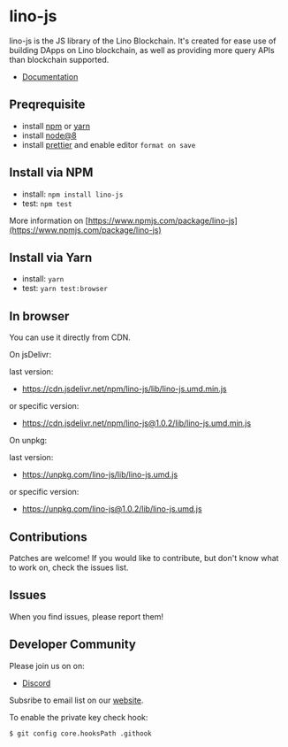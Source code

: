 # lino-js

lino-js is the JS library of the Lino Blockchain. It's created for ease use of building DApps on Lino blockchain, as well as providing more query APIs than blockchain supported.

- [Documentation](/doc)

## Preqrequisite

- install [npm](https://www.npmjs.com/get-npm) or [yarn](https://yarnpkg.com/en/docs/install#mac-stable)
- install [node@8](https://nodejs.org/en/)
- install [prettier](https://github.com/prettier/prettier) and enable editor `format on save`

## Install via NPM

- install: `npm install lino-js`
- test: `npm test`

More information on [https://www.npmjs.com/package/lino-js](https://www.npmjs.com/package/lino-js)

## Install via Yarn

- install: `yarn`
- test: `yarn test:browser`

## In browser

You can use it directly from CDN.

On jsDelivr:

last version:
- https://cdn.jsdelivr.net/npm/lino-js/lib/lino-js.umd.min.js

or specific version:
- https://cdn.jsdelivr.net/npm/lino-js@1.0.2/lib/lino-js.umd.min.js

On unpkg:

last version:
- https://unpkg.com/lino-js/lib/lino-js.umd.js

or specific version:
- https://unpkg.com/lino-js@1.0.2/lib/lino-js.umd.js

## Contributions

Patches are welcome! If you would like to contribute, but don't know what to work on, check the issues list.

## Issues

When you find issues, please report them!

## Developer Community

Please join us on on:

- [Discord](https://discord.gg/TUxp3ww)

Subsribe to email list on our [website](https://lino.network).

To enable the private key check hook:

```
$ git config core.hooksPath .githook
```
